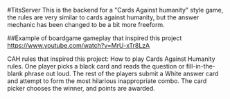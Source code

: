 #TitsServer
This is the backend for a "Cards Against humanity" style game, the rules are very similar to cards against humanity, but the answer mechanic has been changed to be a bit more freeform.

##Example of boardgame gameplay that inspired this project https://www.youtube.com/watch?v=MrU-xTr8LzA

CAH rules that inspired this project: How to play Cards Against Humanity rules. One player picks a black card and reads the question or fill-in-the-blank phrase out loud.
The rest of the players submit a White answer card and attempt to form the most hilarious inappropriate combo. The card picker chooses the winner, and points are awarded.
